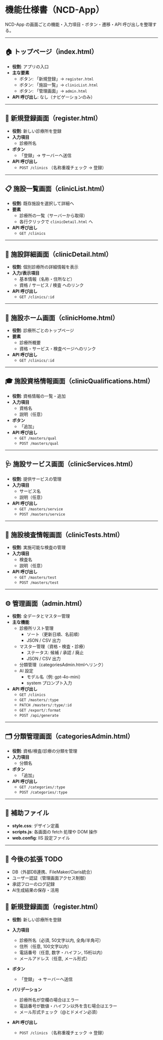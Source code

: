 

# 機能仕様書（NCD-App）

NCD-App の画面ごとの機能・入力項目・ボタン・遷移・API 呼び出しを整理する。

---

## 🏠 トップページ（index.html）
- **役割**: アプリの入口
- **主な要素**
  - ボタン: 「新規登録」→ `register.html`
  - ボタン: 「施設一覧」→ `clinicList.html`
  - ボタン: 「管理画面」→ `admin.html`
- **API 呼び出し**: なし（ナビゲーションのみ）

---

## 📝 新規登録画面（register.html）
- **役割**: 新しい診療所を登録
- **入力項目**
  - 診療所名
- **ボタン**
  - 「登録」→ サーバーへ送信
- **API 呼び出し**
  - `POST /clinics` （名称重複チェック → 登録）

---

## 📋 施設一覧画面（clinicList.html）
- **役割**: 既存施設を選択して詳細へ
- **要素**
  - 診療所の一覧（サーバーから取得）
  - 各行クリックで `clinicDetail.html` へ
- **API 呼び出し**
  - `GET /clinics`

---

## 🏥 施設詳細画面（clinicDetail.html）
- **役割**: 個別診療所の詳細情報を表示
- **入力/表示項目**
  - 基本情報（名称・住所など）
  - 資格 / サービス / 検査 へのリンク
- **API 呼び出し**
  - `GET /clinics/:id`

---

## 🏥 施設ホーム画面（clinicHome.html）
- **役割**: 診療所ごとのトップページ
- **要素**
  - 診療所概要
  - 資格・サービス・検査ページへのリンク
- **API 呼び出し**
  - `GET /clinics/:id`

---

## 🎓 施設資格情報画面（clinicQualifications.html）
- **役割**: 資格情報の一覧・追加
- **入力項目**
  - 資格名
  - 説明（任意）
- **ボタン**
  - 「追加」
- **API 呼び出し**
  - `GET /masters/qual`
  - `POST /masters/qual`

---

## 🩺 施設サービス画面（clinicServices.html）
- **役割**: 提供サービスの管理
- **入力項目**
  - サービス名
  - 説明（任意）
- **API 呼び出し**
  - `GET /masters/service`
  - `POST /masters/service`

---

## 🔬 施設検査情報画面（clinicTests.html）
- **役割**: 実施可能な検査の管理
- **入力項目**
  - 検査名
  - 説明（任意）
- **API 呼び出し**
  - `GET /masters/test`
  - `POST /masters/test`

---

## ⚙️ 管理画面（admin.html）
- **役割**: 全データとマスター管理
- **主な機能**
  - 診療所リスト管理
    - ソート（更新日順、名前順）
    - JSON / CSV 出力
  - マスター管理（資格・検査・診療）
    - ステータス: 候補 / 承認 / 廃止
    - JSON / CSV 出力
  - 分類管理（categoriesAdmin.htmlへリンク）
  - AI 設定
    - モデル名（例: gpt-4o-mini）
    - system プロンプト入力
- **API 呼び出し**
  - `GET /clinics`
  - `GET /masters/:type`
  - `PATCH /masters/:type/:id`
  - `GET /export/:format`
  - `POST /api/generate`

---

## 🗂 分類管理画面（categoriesAdmin.html）
- **役割**: 資格/検査/診療の分類を管理
- **入力項目**
  - 分類名
- **ボタン**
  - 「追加」
- **API 呼び出し**
  - `GET /categories/:type`
  - `POST /categories/:type`

---

## 📑 補助ファイル
- **style.css**: デザイン定義
- **scripts.js**: 各画面の fetch 処理や DOM 操作
- **web.config**: IIS 設定ファイル

---

## 🔮 今後の拡張 TODO
- DB（外部DB連携、FileMaker/Claris統合）
- ユーザー認証（管理画面アクセス制御）
- 承認フローのログ記録
- AI生成結果の保存・活用


## 📝 新規登録画面（register.html）
- **役割**: 新しい診療所を登録

- **入力項目**
  - 診療所名（必須, 50文字以内, 全角/半角可）
  - 住所（任意, 100文字以内）
  - 電話番号（任意, 数字・ハイフン, 15桁以内）
  - メールアドレス（任意, メール形式）

- **ボタン**
  - 「登録」 → サーバーへ送信

- **バリデーション**
  - 診療所名が空欄の場合はエラー
  - 電話番号が数値・ハイフン以外を含む場合はエラー
  - メール形式チェック（@とドメイン必須）

- **API 呼び出し**
  - `POST /clinics` （名称重複チェック → 登録）
